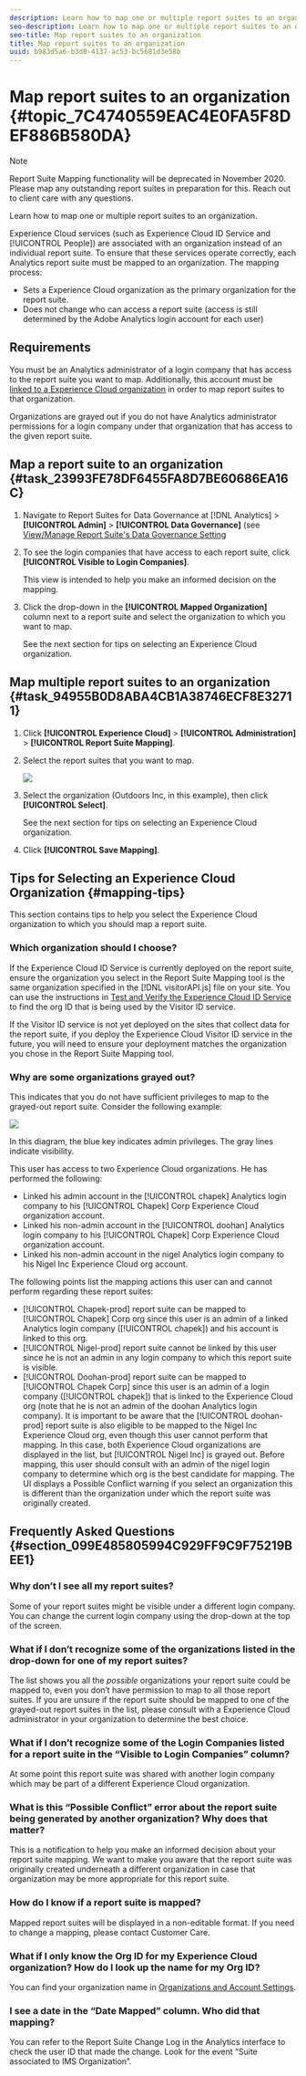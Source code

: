 ```yaml
---
description: Learn how to map one or multiple report suites to an organization.
seo-description: Learn how to map one or multiple report suites to an organization.
seo-title: Map report suites to an organization
title: Map report suites to an organization
uuid: b983d5a6-b3d0-4137-ac53-bc5681d3e58b
---
```


# Map report suites to an organization {#topic_7C4740559EAC4E0FA5F8DEF886B580DA}

>[!NOTE]
>
>Report Suite Mapping functionality will be deprecated in November 2020. Please map any outstanding report suites in preparation for this. Reach out to client care with any questions.

Learn how to map one or multiple report suites to an organization.

Experience Cloud services (such as Experience Cloud ID Service and [!UICONTROL People]) are associated with an organization instead of an individual report suite. To ensure that these services operate correctly, each Analytics report suite must be mapped to an organization. The mapping process: 

* Sets a Experience Cloud organization as the primary organization for the report suite.
* Does not change who can access a report suite (access is still determined by the Adobe Analytics login account for each user)

## Requirements 

You must be an Analytics administrator of a login company that has access to the report suite you want to map. Additionally, this account must be [linked to a Experience Cloud organization](../admin-getting-started/organizations.md#topic_C31CB834F109465A82ED57FF0563B3F1) in order to map report suites to that organization. 

Organizations are grayed out if you do not have Analytics administrator permissions for a login company under that organization that has access to the given report suite. 

## Map a report suite to an organization {#task_23993FE78DF6455FA8D7BE60686EA16C}

1. Navigate to Report Suites for Data Governance at [!DNL Analytics] > **[!UICONTROL Admin]** > **[!UICONTROL Data Governance]** (see [View/Manage Report Suite's Data Governance Setting](https://docs.adobe.com/help/en/analytics/admin/data-governance/gdpr-view-settings.html)

1. To see the login companies that have access to each report suite, click **[!UICONTROL Visible to Login Companies]**.

   This view is intended to help you make an informed decision on the mapping. 

1. Click the drop-down in the **[!UICONTROL Mapped Organization]** column next to a report suite and select the organization to which you want to map.

   See the next section for tips on selecting an Experience Cloud organization.

## Map multiple report suites to an organization {#task_94955B0D8ABA4CB1A38746ECF8E32711}

1. Click **[!UICONTROL Experience Cloud]** > **[!UICONTROL Administration]** > **[!UICONTROL Report Suite Mapping]**.

1. Select the report suites that you want to map.

   ![](assets/rs-mapping-multiple.png) 

1. Select the organization (Outdoors Inc, in this example), then click **[!UICONTROL Select]**.

   See the next section for tips on selecting an Experience Cloud organization. 

1. Click **[!UICONTROL Save Mapping]**.

## Tips for Selecting an Experience Cloud Organization {#mapping-tips}

This section contains tips to help you select the Experience Cloud organization to which you should map a report suite. 

### Which organization should I choose?

If the Experience Cloud ID Service is currently deployed on the report suite, ensure the organization you select in the Report Suite Mapping tool is the same organization specified in the [!DNL visitorAPI.js] file on your site. You can use the instructions in [Test and Verify the Experience Cloud ID Service](https://docs.adobe.com/content/help/en/id-service/using/implementation-guides/test-verify.html) to find the org ID that is being used by the Visitor ID service. 

If the Visitor ID service is not yet deployed on the sites that collect data for the report suite, if you deploy the Experience Cloud Visitor ID service in the future, you will need to ensure your deployment matches the organization you chose in the Report Suite Mapping tool. 

### Why are some organizations grayed out?

This indicates that you do not have sufficient privileges to map to the grayed-out report suite. Consider the following example:

![](assets/rs-mapping.png)

In this diagram, the blue key indicates admin privileges. The gray lines indicate visibility.

This user has access to two Experience Cloud organizations. He has performed the following:

* Linked his admin account in the [!UICONTROL chapek] Analytics login company to his [!UICONTROL Chapek] Corp Experience Cloud organization account.
* Linked his non-admin account in the [!UICONTROL doohan] Analytics login company to his [!UICONTROL Chapek] Corp Experience Cloud organization account.
* Linked his non-admin account in the nigel Analytics login company to his Nigel Inc Experience Cloud org account.

The following points list the mapping actions this user can and cannot perform regarding these report suites:

* [!UICONTROL Chapek-prod] report suite can be mapped to [!UICONTROL Chapek] Corp org since this user is an admin of a linked Analytics login company ([!UICONTROL chapek]) and his account is linked to this org.
* [!UICONTROL Nigel-prod] report suite cannot be linked by this user since he is not an admin in any login company to which this report suite is visible.
* [!UICONTROL Doohan-prod] report suite can be mapped to [!UICONTROL Chapek Corp] since this user is an admin of a login company ([!UICONTROL chapek]) that is linked to the Experience Cloud org (note that he is not an admin of the doohan Analytics login company). It is important to be aware that the [!UICONTROL doohan-prod] report suite is also eligible to be mapped to the Nigel Inc Experience Cloud org, even though this user cannot perform that mapping. In this case, both Experience Cloud organizations are displayed in the list, but [!UICONTROL Nigel Inc] is grayed out. Before mapping, this user should consult with an admin of the nigel login company to determine which org is the best candidate for mapping. The UI displays a Possible Conflict warning if you select an organization this is different than the organization under which the report suite was originally created.

## Frequently Asked Questions {#section_099E485805994C929FF9C9F75219BEE1}

### Why don’t I see all my report suites?

Some of your report suites might be visible under a different login company. You can change the current login company using the drop-down at the top of the screen.

### What if I don’t recognize some of the organizations listed in the drop-down for one of my report suites?

The list shows you all the *possible* organizations your report suite could be mapped to, even you don’t have permission to map to all those report suites. If you are unsure if the report suite should be mapped to one of the grayed-out report suites in the list, please consult with a Experience Cloud administrator in your organization to determine the best choice.

### What if I don’t recognize some of the Login Companies listed for a report suite in the “Visible to Login Companies” column?

At some point this report suite was shared with another login company which may be part of a different Experience Cloud organization.

### What is this “Possible Conflict” error about the report suite being generated by another organization? Why does that matter?

This is a notification to help you make an informed decision about your report suite mapping. We want to make you aware that the report suite was originally created underneath a different organization in case that organization may be more appropriate for this report suite.

### How do I know if a report suite is mapped?

Mapped report suites will be displayed in a non-editable format. If you need to change a mapping, please contact Customer Care.

### What if I only know the Org ID for my Experience Cloud organization? How do I look up the name for my Org ID?

You can find your organization name in [Organizations and Account Settings](https://docs.adobe.com/content/help/en/core-services/interface/manage-users-and-products/organizations.html).

### I see a date in the “Date Mapped” column. Who did that mapping?

You can refer to the Report Suite Change Log in the Analytics interface to check the user ID that made the change. Look for the event “Suite associated to IMS Organization”. 
